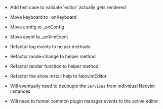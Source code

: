 - Add test case to validate 'editor' actually gets rendered

- Move keyboard to _onKeyboard
- Move config to _onConfig
- Move event to _onVimEvent
- Refactor log events to helper methods
- Refactor mode-change to helper method
- Refactor render function to helper method
- Refactor the show install help to NeovimEditor

- Will eventually need to decouple the `Services` from individual Neovim instances

- Will need to funnel common plugin manager events to the active editor
